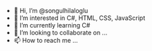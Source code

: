- 👋 Hi, I’m @songulhilaloglu
- 👀 I’m interested in C#, HTML, CSS, JavaScript
- 🌱 I’m currently learning C#
- 💞️ I’m looking to collaborate on ...
- 📫 How to reach me ...

<!---
songulhilaloglu/songulhilaloglu is a ✨ special ✨ repository because its `README.md` (this file) appears on your GitHub profile.
You can click the Preview link to take a look at your changes.
--->
